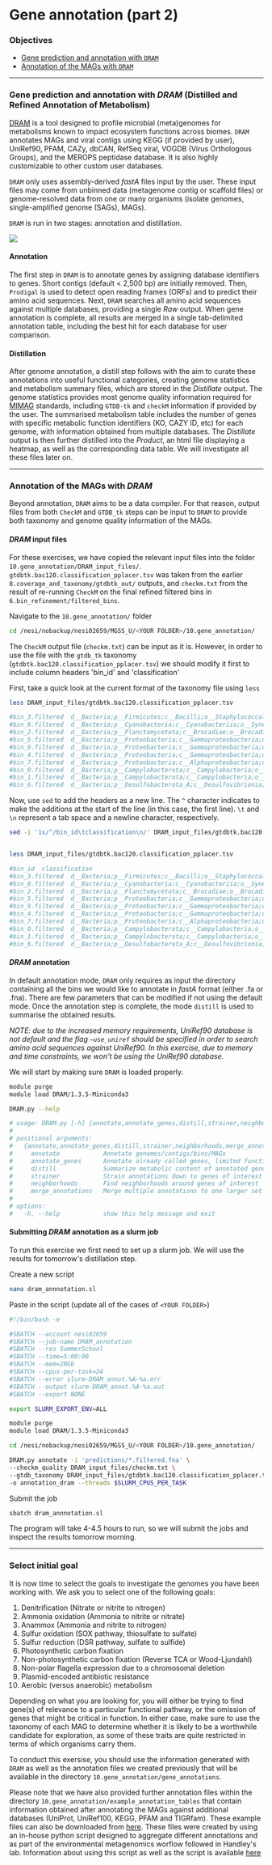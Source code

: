 # Gene annotation (part 2)

### Objectives

* [Gene prediction and annotation with `DRAM`](#gene-prediction-and-annotation-with-dram-distilled-and-refined-annotation-of-metabolism)
* [Annotation of the MAGs with `DRAM`](#annotation-of-the-mags-with-dram)

---

### Gene prediction and annotation with *DRAM* (Distilled and Refined Annotation of Metabolism) 

[DRAM](http://dx.doi.org/10.1093/nar/gkaa621) is a tool designed to profile microbial (meta)genomes for metabolisms known to impact ecosystem functions across biomes. `DRAM` annotates MAGs and viral contigs using KEGG (if provided by user), UniRef90, PFAM, CAZy, dbCAN, RefSeq viral, VOGDB (Virus Orthologous Groups), and the MEROPS peptidase database. It is also highly customizable to other custom user databases. 

`DRAM` only uses assembly-derived *fastA* files input by the user. These input files may come from unbinned data (metagenome contig or scaffold files) or genome-resolved data from one or many organisms (isolate genomes, single-amplified genome (SAGs), MAGs).

`DRAM` is run in two stages: annotation and distillation. 

![](https://github.com/mcastudillo/MAG-annotation-with-DRAM/blob/main/figures/DRAM_workflow.png)

#### Annotation

The first step in `DRAM` is to annotate genes by assigning database identifiers to genes. Short contigs (default < 2,500 bp) are initially removed. Then, `Prodigal` is used to detect open reading frames (ORFs) and to predict their amino acid sequences. Next, `DRAM` searches all amino acid sequences against multiple databases, providing a single *Raw* output. When gene annotation is complete, all results are merged in a single tab-delimited annotation table, including the best hit for each database for user comparison. 

#### Distillation 

After genome annotation, a distill step follows with the aim to curate these annotations into useful functional categories, creating genome statistics and metabolism summary files, which are stored in the *Distillate* output. The genome statistics provides most genome quality information required for [MIMAG](https://www.nature.com/articles/nbt.3893) standards, including `GTDB-tk` and `checkM` information if provided by the user. The summarised metabolism table includes the number of genes with specific metabolic function identifiers (KO, CAZY ID, etc) for each genome, with information obtained from multiple databases. The *Distillate* output is then further distilled into the *Product*, an html file displaying a heatmap, as well as the corresponding data table. We will investigate all these files later on.  

---

### Annotation of the MAGs with *DRAM*

Beyond annotation, `DRAM` aims to be a data compiler. For that reason, output files from both `CheckM` and `GTDB_tk` steps can be input to `DRAM` to provide both taxonomy and genome quality information of the MAGs. 

#### *DRAM* input files

For these exercises, we have copied the relevant input files into the folder `10.gene_annotation/DRAM_input_files/`. `gtdbtk.bac120.classification_pplacer.tsv` was taken from the earlier `8.coverage_and_taxonomy/gtdbtk_out/` outputs, and `checkm.txt` from the result of re-running `CheckM` on the final refined filtered bins in `6.bin_refinement/filtered_bins`.

Navigate to the `10.gene_annotation/` folder

```bash
cd /nesi/nobackup/nesi02659/MGSS_U/<YOUR FOLDER>/10.gene_annotation/
```

The `CheckM` output file (`checkm.txt`) can be input as it is. However, in order to use the file with the `gtdb_tk` taxonomy (`gtdbtk.bac120.classification_pplacer.tsv`) we should modify it first to include column headers 'bin_id' and 'classification'

First, take a quick look at the current format of the taxonomy file using `less`

```bash
less DRAM_input_files/gtdbtk.bac120.classification_pplacer.tsv

#bin_3.filtered  d__Bacteria;p__Firmicutes;c__Bacilli;o__Staphylococcales;f__Staphylococcaceae;g__Staphylococcus;s__
#bin_8.filtered  d__Bacteria;p__Cyanobacteria;c__Cyanobacteriia;o__Synechococcales;f__Cyanobiaceae;g__Prochlorococcus_C;s__
#bin_2.filtered  d__Bacteria;p__Planctomycetota;c__Brocadiae;o__Brocadiales;f__Brocadiaceae;g__;s__
#bin_5.filtered  d__Bacteria;p__Proteobacteria;c__Gammaproteobacteria;o__Pseudomonadales;f__Pseudomonadaceae;g__Pseudomonas;s__
#bin_9.filtered  d__Bacteria;p__Proteobacteria;c__Gammaproteobacteria;o__Enterobacterales;f__Vibrionaceae;g__Vibrio;s__
#bin_4.filtered  d__Bacteria;p__Proteobacteria;c__Gammaproteobacteria;o__Burkholderiales;f__Nitrosomonadaceae;g__Nitrosomonas;s__
#bin_7.filtered  d__Bacteria;p__Proteobacteria;c__Alphaproteobacteria;o__Rhizobiales;f__Xanthobacteraceae;g__Nitrobacter;s__
#bin_0.filtered  d__Bacteria;p__Campylobacterota;c__Campylobacteria;o__Campylobacterales;f__Arcobacteraceae;g__Arcobacter;s__
#bin_1.filtered  d__Bacteria;p__Campylobacterota;c__Campylobacteria;o__Nautiliales;f__Nautiliaceae;g__;s__
#bin_6.filtered  d__Bacteria;p__Desulfobacterota_A;c__Desulfovibrionia;o__Desulfovibrionales;f__Desulfovibrionaceae;g__Desulfovibrio;s__
```

Now, use `sed` to add the headers as a new line. The `^` character indicates to make the additions at the start of the line (in this case, the first line). `\t` and `\n` represent a tab space and a newline character, respectively.

```bash
sed -i '1s/^/bin_id\tclassification\n/' DRAM_input_files/gtdbtk.bac120.classification_pplacer.tsv


less DRAM_input_files/gtdbtk.bac120.classification_pplacer.tsv

#bin_id  classification
#bin_3.filtered  d__Bacteria;p__Firmicutes;c__Bacilli;o__Staphylococcales;f__Staphylococcaceae;g__Staphylococcus;s__
#bin_8.filtered  d__Bacteria;p__Cyanobacteria;c__Cyanobacteriia;o__Synechococcales;f__Cyanobiaceae;g__Prochlorococcus_C;s__
#bin_2.filtered  d__Bacteria;p__Planctomycetota;c__Brocadiae;o__Brocadiales;f__Brocadiaceae;g__;s__
#bin_5.filtered  d__Bacteria;p__Proteobacteria;c__Gammaproteobacteria;o__Pseudomonadales;f__Pseudomonadaceae;g__Pseudomonas;s__
#bin_9.filtered  d__Bacteria;p__Proteobacteria;c__Gammaproteobacteria;o__Enterobacterales;f__Vibrionaceae;g__Vibrio;s__
#bin_4.filtered  d__Bacteria;p__Proteobacteria;c__Gammaproteobacteria;o__Burkholderiales;f__Nitrosomonadaceae;g__Nitrosomonas;s__
#bin_7.filtered  d__Bacteria;p__Proteobacteria;c__Alphaproteobacteria;o__Rhizobiales;f__Xanthobacteraceae;g__Nitrobacter;s__
#bin_0.filtered  d__Bacteria;p__Campylobacterota;c__Campylobacteria;o__Campylobacterales;f__Arcobacteraceae;g__Arcobacter;s__
#bin_1.filtered  d__Bacteria;p__Campylobacterota;c__Campylobacteria;o__Nautiliales;f__Nautiliaceae;g__;s__
#bin_6.filtered  d__Bacteria;p__Desulfobacterota_A;c__Desulfovibrionia;o__Desulfovibrionales;f__Desulfovibrionaceae;g__Desulfovibrio;s__

```

#### *DRAM* annotation

In default annotation mode, `DRAM` only requires as input the directory containing all the bins we would like to annotate in *fastA* format (either .fa or .fna). There are few parameters that can be modified if not using the default mode. Once the annotation step is complete, the mode `distill` is used to summarise the obtained results. 

*NOTE: due to the increased memory requirements, UniRef90 database is not default and the flag `–use_uniref` should be specified in order to search amino acid sequences against UniRef90. In this exercise, due to memory and time constraints, we won't be using the UniRef90 database.*

We will start by making sure `DRAM` is loaded properly.

```sh
module purge
module load DRAM/1.3.5-Miniconda3

DRAM.py --help

# usage: DRAM.py [-h] {annotate,annotate_genes,distill,strainer,neighborhoods,merge_annotations} ...
# 
# positional arguments:
#   {annotate,annotate_genes,distill,strainer,neighborhoods,merge_annotations}
#     annotate            Annotate genomes/contigs/bins/MAGs
#     annotate_genes      Annotate already called genes, limited functionality compared to annotate
#     distill             Summarize metabolic content of annotated genomes
#     strainer            Strain annotations down to genes of interest
#     neighborhoods       Find neighborhoods around genes of interest
#     merge_annotations   Merge multiple annotations to one larger set
# 
# options:
#   -h, --help            show this help message and exit
```

#### Submitting *DRAM* annotation as a slurm job

To run this exercise we first need to set up a slurm job. We will use the results for tomorrow's distillation step. 

Create a new script

```bash
nano dram_annnotation.sl
```

Paste in the script (update all of the cases of `<YOUR FOLDER>`)

```sh
#!/bin/bash -e

#SBATCH --account nesi02659
#SBATCH --job-name DRAM_annotation
#SBATCH --res SummerSchool
#SBATCH --time=5:00:00
#SBATCH --mem=20Gb
#SBATCH --cpus-per-task=24
#SBATCH --error slurm-DRAM_annot.%A-%a.err 
#SBATCH --output slurm-DRAM_annot.%A-%a.out 
#SBATCH --export NONE

export SLURM_EXPORT_ENV=ALL

module purge
module load DRAM/1.3.5-Miniconda3

cd /nesi/nobackup/nesi02659/MGSS_U/<YOUR FOLDER>/10.gene_annotation/

DRAM.py annotate -i 'predictions/*.filtered.fna' \
--checkm_quality DRAM_input_files/checkm.txt \
--gtdb_taxonomy DRAM_input_files/gtdbtk.bac120.classification_pplacer.tsv \
-o annotation_dram --threads $SLURM_CPUS_PER_TASK
```

Submit the job

```bash
sbatch dram_annnotation.sl
```

The program will take 4-4.5 hours to run, so we will submit the jobs and inspect the results tomorrow morning. 

---

### Select initial goal

It is now time to select the goals to investigate the genomes you have been working with. We ask you to select one of the following goals:

1. Denitrification (Nitrate or nitrite to nitrogen)
2. Ammonia oxidation (Ammonia to nitrite or nitrate)
3. Anammox (Ammonia and nitrite to nitrogen)
4. Sulfur oxidation (SOX pathway, thiosulfate to sulfate)
5. Sulfur reduction (DSR pathway, sulfate to sulfide)
6. Photosynthetic carbon fixation
7. Non-photosynthetic carbon fixation (Reverse TCA or Wood-Ljundahl)
8. Non-polar flagella expression due to a chromosomal deletion
9. Plasmid-encoded antibiotic resistance
10. Aerobic (versus anaerobic) metabolism

Depending on what you are looking for, you will either be trying to find gene(s) of relevance to a particular functional pathway, or the omission of genes that might be critical in function. In either case, make sure to use the taxonomy of each MAG to determine whether it is likely to be a worthwhile candidate for exploration, as some of these traits are quite restricted in terms of which organisms carry them.

To conduct this exersise, you should use the information generated with ```DRAM``` as well as the annotation files we created previously that will be available in the directory ```10.gene_annotation/gene_annotations```. 

Please note that we have also provided further annotation files within the directory ```10.gene_annotation/example_annotation_tables``` that contain information obtained after annotating the MAGs against additional databases (UniProt, UniRef100, KEGG, PFAM and TIGRfam). These example files can also be downloaded from [here](https://github.com/GenomicsAotearoa/metagenomics_summer_school/blob/master/materials/resources/example_annotation_tables.zip). These files were created by using an in-house python script designed to aggregate different annotations and as part of the environmental metagenomics worflow followed in Handley's lab. Information about using this script as well as the script is available [here](https://github.com/GenomicsAotearoa/environmental_metagenomics/blob/master/metagenomic_annotation/3.aggregation.md)  
